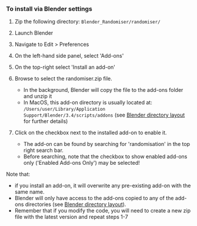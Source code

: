 ### To install via Blender settings
1. Zip the following directory:
    `Blender_Randomiser/randomiser/`
2. Launch Blender
3. Navigate to Edit > Preferences
4. On the left-hand side panel, select 'Add-ons'
5. On the top-right select 'Install an add-on'
6. Browse to select the randomiser.zip file.
    - In the background, Blender will copy the file to the add-ons folder and unzip it
    - In MacOS, this add-on directory is usually located at:
        `/Users/user/Library/Application Support/Blender/3.4/scripts/addons`
    (see [Blender directory layout](https://docs.blender.org/manual/en/latest/advanced/blender_directory_layout.html) for further details)

7. Click on the checkbox next to the installed add-on to enable it.
    - The add-on can be found by searching for 'randomisation' in the top right search bar.
    - Before searching, note that the checkbox to show enabled add-ons only ('Enabled Add-ons Only') may be selected!

Note that:
- if you install an add-on, it will overwrite any pre-existing add-on with the same name.
- Blender will only have access to the add-ons copied to any of the add-ons directories (see [Blender directory layout](https://docs.blender.org/manual/en/latest/advanced/blender_directory_layout.html)).
- Remember that if you modify the code, you will need to create a new zip file with the latest version and repeat steps 1-7
